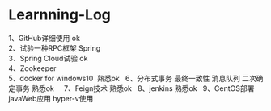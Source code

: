 # Learnning-Log
1、GitHub详细使用 ok   
2、试验一种RPC框架 Spring    
3、Spring Cloud试验 ok   
4、Zookeeper   
5、docker for windows10  熟悉ok  
6、分布式事务 最终一致性 消息队列 二次确定事务 熟悉ok    
7、Feign技术 熟悉ok   
8、jenkins 熟悉ok   
9、CentOS部署 javaWeb应用 hyper-v使用

